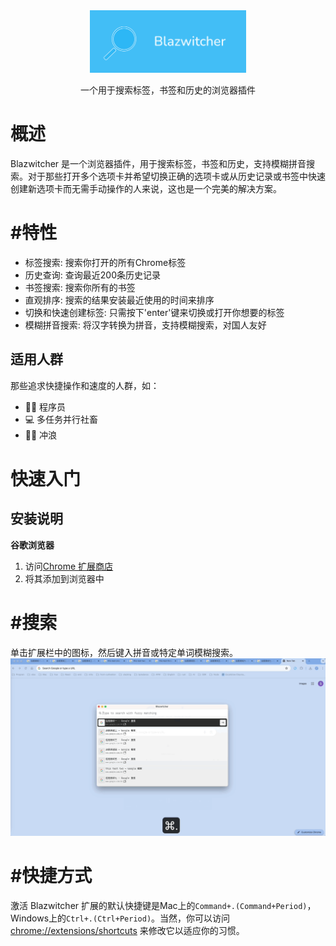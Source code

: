 <div align="center">
    <a href="#" target="_blank">
    <img src="./1400_560.png" alt="logo" height="100">
    </a>
    <p>一个用于搜索标签，书签和历史的浏览器插件</p>
</div>

# 概述
Blazwitcher 是一个浏览器插件，用于搜索标签，书签和历史，支持模糊拼音搜索。对于那些打开多个选项卡并希望切换正确的选项卡或从历史记录或书签中快速创建新选项卡而无需手动操作的人来说，这也是一个完美的解决方案。

# #特性
- 标签搜索: 搜索你打开的所有Chrome标签
- 历史查询: 查询最近200条历史记录
- 书签搜索: 搜索你所有的书签
- 直观排序: 搜索的结果安装最近使用的时间来排序
- 切换和快速创建标签:  只需按下'enter'键来切换或打开你想要的标签
- 模糊拼音搜索: 将汉字转换为拼音，支持模糊搜索，对国人友好

## 适用人群
那些追求快捷操作和速度的人群，如：
- 🧑‍💻 程序员 
- 💻 多任务并行社畜
- 🏄🏻 冲浪 


# 快速入门
## 安装说明
**谷歌浏览器**
1.  访问[Chrome 扩展商店](https://chrome.google.com/webstore/detail/ᾋfjgablnemienkegdnbihhemebmmonihg)
2.  将其添加到浏览器中

# #搜索
单击扩展栏中的图标，然后键入拼音或特定单词模糊搜索。
![landing](landing.gif)

# #快捷方式
激活 Blazwitcher 扩展的默认快捷键是Mac上的`Command+.(Command+Period)`，Windows上的`Ctrl+.(Ctrl+Period)`。当然，你可以访问 [chrome://extensions/shortcuts](chrome://extensions/shortcuts) 来修改它以适应你的习惯。